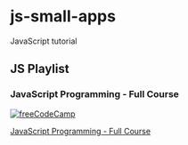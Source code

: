 # js-small-apps

JavaScript tutorial



## JS Playlist

### JavaScript Programming - Full Course

[![freeCodeCamp](https://img.youtube.com/vi/jS4aFq5-91M/0.jpg)](https://www.youtube.com/watch?v=jS4aFq5-91M "JavaScript Programming - Full Course")

[JavaScript Programming - Full Course](https://www.youtube.com/watch?v=jS4aFq5-91M)
